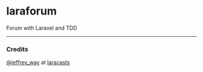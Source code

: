 # laraforum
Forum with Laravel and TDD

---
### Credits
[@jeffrey_way](https://twitter.com/jeffrey_way) at [laracasts](https://laracasts.com/series/lets-build-a-forum-with-laravel)
